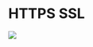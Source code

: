 # HTTPS SSL

<img src=https://camo.githubusercontent.com/6f2755246f0bf6a9246f5b13d9853eda143395d116be5fe93f0fe576d07e2ce4/68747470733a2f2f7777772e782d636172742e636f6d2f696d672f383532372f687474705f746f5f68747470732d312e77656270>
